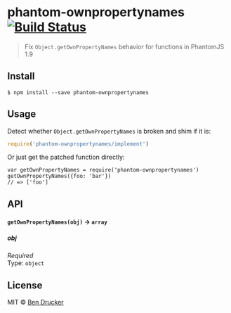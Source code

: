 # phantom-ownpropertynames [![Build Status](https://travis-ci.org/bendrucker/phantom-ownpropertynames.svg?branch=master)](https://travis-ci.org/bendrucker/phantom-ownpropertynames)

> Fix `Object.getOwnPropertyNames` behavior for functions in PhantomJS 1.9


## Install

```
$ npm install --save phantom-ownpropertynames
```

## Usage

Detect whether `Object.getOwnPropertyNames` is broken and shim if it is:

```js
require('phantom-ownpropertynames/implement')
```

Or just get the patched function directly:

```
var getOwnPropertyNames = require('phantom-ownpropertynames')
getOwnPropertyNames({foo: 'bar'})
// => ['foo']
```

## API

#### `getOwnPropertyNames(obj)` -> `array`

##### obj

*Required*  
Type: `object`

## License

MIT © [Ben Drucker](http://bendrucker.me)
